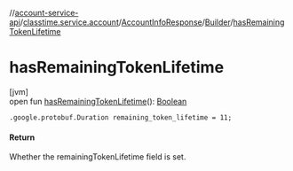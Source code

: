//[account-service-api](../../../../index.md)/[classtime.service.account](../../index.md)/[AccountInfoResponse](../index.md)/[Builder](index.md)/[hasRemainingTokenLifetime](has-remaining-token-lifetime.md)

# hasRemainingTokenLifetime

[jvm]\
open fun [hasRemainingTokenLifetime](has-remaining-token-lifetime.md)(): [Boolean](https://kotlinlang.org/api/latest/jvm/stdlib/kotlin/-boolean/index.html)

`.google.protobuf.Duration remaining_token_lifetime = 11;`

#### Return

Whether the remainingTokenLifetime field is set.
